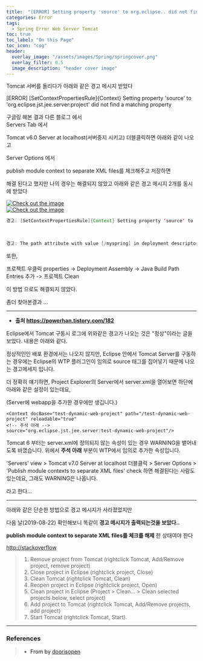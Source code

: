 ```yaml
---
title:  "[ERROR] Setting property 'source' to org.eclipse.. did not find a matching property"
categories: Error
tags:
  - Spring Error Web Server Tomcat
toc: true
toc_label: "On this Page"
toc_icon: "cog"
header:
  overlay_image: "/assets/images/Spring/springcover.png"
  overlay_filter: 0.5
  image_description: "header cover image"
---
```



Tomcat 서버를 돌리다가 아래와 같은 경고 메시지 받았다 <br />

[ERROR] [SetContextPropertiesRule]{Context} Setting property 'source' to 'org.eclipse.jst.jee.server:project' did not find a matching property <br />


구글링 해본 결과 다른 블로그 에서 <br />
Servers Tab 에서 <br />

Tomcat v6.0 Server at localhost(서버중지 시키고) 더블클릭하면 아래와 같이 나오고 <br />

Server Options 에서 <br />

publish module context to separate XML files를 체크해주고 저장하면 <br />

해결 된다고 했지만 나의 경우는 해결되지 않았고 아래와 같은 경고 메시지 2개를 동시에 받았다 <br />

<a href="{{ site.error_img }}/spring_error1.JPG" data-lightbox="falcon9-large" data-title="Check out the image">
  <img src="{{ site.error_img }}/spring_error1.JPG" title="Check out the image">
</a>

<br />

<a href="{{ site.error_img }}/spring_error2.JPG" data-lightbox="falcon9-large" data-title="Check out the image">
  <img src="{{ site.error_img }}/spring_error2.JPG" title="Check out the image">
</a>

``` java
경고: [SetContextPropertiesRule]{Context} Setting property 'source' to 'org.eclipse.jst.jee.server:project명' did not find a matching property.
```

<br />

``` java
경고: The path attribute with value [/myspring] in deployment descriptor[C:\spring-tool-suite-4-4.1.2.RELEASE-e4.10.0-win32.win32.x86_64\workspace\.metadata\.plugins\org.eclipse.wst.server.core\tmp2\conf\Catalina\localhost\myspring.xml] has been ignored
```


또한, <br />

프로젝트 우클릭 properties -> Deployment Assembly -> Java Build Path Entries 추가 -> 프로젝트 Clean <br />

이 방법 으로도 해결되지 않았다. <br />

좀더 찾아본결과 ... <br />

<hr />

* __출처 https://powerhan.tistory.com/182__

Eclipse에서 Tomcat 구동시 로그에 위와같은 경고가 나오는 것은 "정상"이라는 글을 보았다. 내용은 아래와 같다. <br />


정상적인인 배포 환경에서는 나오지 않지만, Eclipse 안에서 Tomcat Server를 구동하는 경우에는 Eclipse의 WTP 플러그인이 임의로 source 태그를 집어넣기 때문에 나오는 경고메세지 입니다. <br />



더 정확히 얘기하면, Project Explorer의 Server에서 server.xml을 열어보면 하단에 아래와 같은 설정이 있는데요, <br />

(Server에 webapp을 추가한 경우에만 생깁니다.) <br />

```
<Context docBase="test-dynamic-web-project" path="/test-dynamic-web-project" reloadable="true"  
<!-- 주석 아래 -->
source="org.eclipse.jst.jee.server:test-dynamic-web-project"/>
```

Tomcat 6 부터는 server.xml에 정의되지 않는 속성이 있는 경우 WARNING을 뱉어내도록 바꼈습니다. 위에서 __주석 아래__ 부분이 WTP에서 임의로 추가한 속성입니다. <br />


'Servers' view > Tomcat v7.0 Server at localhost 더블클릭 > Server Options > 'Publish module contexts to separate XML files' check 하면 해결된다는 사람도 있는데요, 그래도 WARNING은 나옵니다. <br />

라고 한다...

<hr />


아래와 같은 단순한 방법으로 경고 메시지가 사라졌었지만 <br />

다음 날(2019-08-22) 확인해보니 똑같이 __경고 메시지가 출력되는것을 보았다..__ <br />

__publish module context to separate XML files를 체크를 해제__ 한 상태여야 한다 <br />

<a href="http://stackoverflow.com/questions/7753409/importing-dynamic-web-project-in-eclipse/7754620#7754620">http://stackoverflow<a>


> 1. Remove project from Tomcat (rightclick Tomcat, Add/Remove project, remove project)
> 2. Close project in Eclipse (rightclick project, Close)
> 3. Clean Tomcat (rightclick Tomcat, Clean)
> 4. Reopen project in Eclipse (rightclick project, Open)
> 5. Clean project in Eclipse (Project > Clean... > Clean selected projects below, select project)
> 6. Add project to Tomcat (rightclick Tomcat, Add/Remove projects, add project)
> 7. Start Tomcat (rightclick Tomcat, Start).

<hr />

### References
> * From by [doorisopen](https://doorisopen.github.io/)
